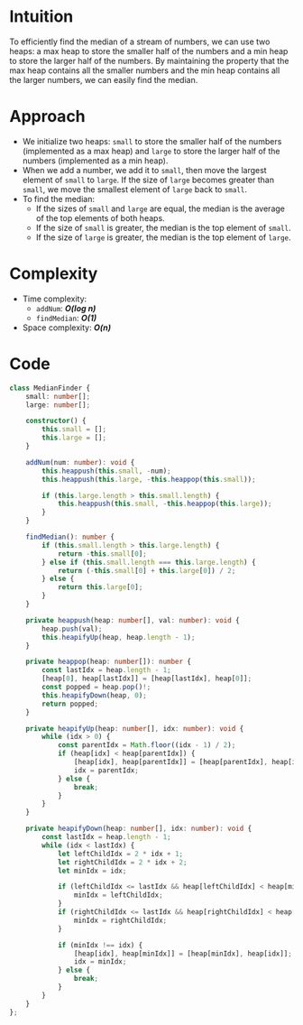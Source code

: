 # Intuition
To efficiently find the median of a stream of numbers, we can use two heaps: a max heap to store the smaller half of the numbers and a min heap to store the larger half of the numbers. By maintaining the property that the max heap contains all the smaller numbers and the min heap contains all the larger numbers, we can easily find the median.

# Approach
- We initialize two heaps: `small` to store the smaller half of the numbers (implemented as a max heap) and `large` to store the larger half of the numbers (implemented as a min heap).
- When we add a number, we add it to `small`, then move the largest element of `small` to `large`. If the size of `large` becomes greater than `small`, we move the smallest element of `large` back to `small`.
- To find the median:
  - If the sizes of `small` and `large` are equal, the median is the average of the top elements of both heaps.
  - If the size of `small` is greater, the median is the top element of `small`.
  - If the size of `large` is greater, the median is the top element of `large`.

# Complexity
- Time complexity:
  - `addNum`: ***O(log n)***
  - `findMedian`: ***O(1)***
- Space complexity: ***O(n)***

# Code
```typescript
class MedianFinder {
    small: number[];
    large: number[];

    constructor() {
        this.small = [];
        this.large = [];
    }

    addNum(num: number): void {
        this.heappush(this.small, -num);
        this.heappush(this.large, -this.heappop(this.small));

        if (this.large.length > this.small.length) {
            this.heappush(this.small, -this.heappop(this.large));
        }
    }

    findMedian(): number {
        if (this.small.length > this.large.length) {
            return -this.small[0];
        } else if (this.small.length === this.large.length) {
            return (-this.small[0] + this.large[0]) / 2;
        } else {
            return this.large[0];
        }
    }

    private heappush(heap: number[], val: number): void {
        heap.push(val);
        this.heapifyUp(heap, heap.length - 1);
    }

    private heappop(heap: number[]): number {
        const lastIdx = heap.length - 1;
        [heap[0], heap[lastIdx]] = [heap[lastIdx], heap[0]];
        const popped = heap.pop()!;
        this.heapifyDown(heap, 0);
        return popped;
    }

    private heapifyUp(heap: number[], idx: number): void {
        while (idx > 0) {
            const parentIdx = Math.floor((idx - 1) / 2);
            if (heap[idx] < heap[parentIdx]) {
                [heap[idx], heap[parentIdx]] = [heap[parentIdx], heap[idx]];
                idx = parentIdx;
            } else {
                break;
            }
        }
    }

    private heapifyDown(heap: number[], idx: number): void {
        const lastIdx = heap.length - 1;
        while (idx < lastIdx) {
            let leftChildIdx = 2 * idx + 1;
            let rightChildIdx = 2 * idx + 2;
            let minIdx = idx;

            if (leftChildIdx <= lastIdx && heap[leftChildIdx] < heap[minIdx]) {
                minIdx = leftChildIdx;
            }
            if (rightChildIdx <= lastIdx && heap[rightChildIdx] < heap[minIdx]) {
                minIdx = rightChildIdx;
            }

            if (minIdx !== idx) {
                [heap[idx], heap[minIdx]] = [heap[minIdx], heap[idx]];
                idx = minIdx;
            } else {
                break;
            }
        }
    }
};
```
